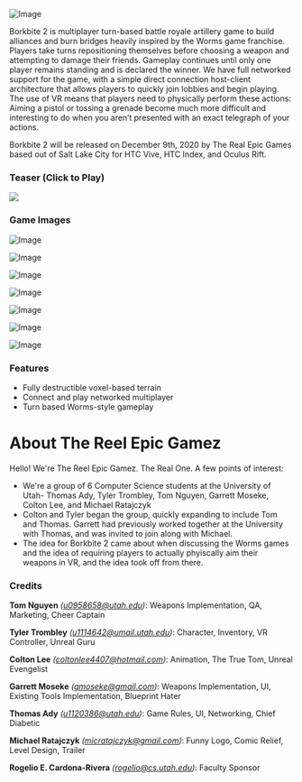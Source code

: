 ![Image](https://cdn.discordapp.com/attachments/747605487238774797/786362073298632714/banner2.png)

Borkbite 2 is  multiplayer turn-based battle royale artillery game to build alliances and burn bridges heavily inspired by the Worms game franchise. Players take turns repositioning themselves before choosing a weapon and attempting to damage their friends. Gameplay continues until only one player remains standing and is declared the winner. We have full networked support for the game, with a simple direct connection host-client architecture that allows players to quickly join lobbies and begin playing. The use of VR means that players need to physically perform these actions: Aiming a pistol or tossing a grenade become much more difficult and interesting to do when you aren’t presented with an exact telegraph of your actions.

Borkbite 2 will be released on December 9th, 2020 by The Real Epic Games based out of Salt Lake City for HTC Vive, HTC Index, and Oculus Rift.

### Teaser (Click to Play)
[![](http://img.youtube.com/vi/aG8AIULmqew/0.jpg)](http://www.youtube.com/watch?v=aG8AIULmqew "Fortnite 2")

### Game Images
![Image](https://cdn.discordapp.com/attachments/747605487238774797/786328400578478080/1.JPG)

![Image](https://cdn.discordapp.com/attachments/747605487238774797/786328403934576742/2.JPG)

![Image](https://cdn.discordapp.com/attachments/747605487238774797/786328422674726912/3.JPG)

![Image](https://cdn.discordapp.com/attachments/747605487238774797/786328424394260500/4.JPG)

![Image](https://cdn.discordapp.com/attachments/747605487238774797/786328426369122314/5.JPG)

![Image](https://cdn.discordapp.com/attachments/747605487238774797/786328427682070539/6.JPG)

![Image](https://cdn.discordapp.com/attachments/747605487238774797/786328420534452284/7.JPG)

### Features
- Fully destructible voxel-based terrain
- Connect and play networked multiplayer
- Turn based Worms-style gameplay

# About The Reel Epic Gamez
Hello! We're The Reel Epic Gamez. The Real One. A few points of interest:
- We're a group of 6 Computer Science students at the University of Utah- Thomas Ady, Tyler Trombley, Tom Nguyen, Garrett Moseke, Colton Lee, and Michael Ratajczyk
- Colton and Tyler began the group, quickly expanding to include Tom and Thomas. Garrett had previously worked together at the University with Thomas, and was invited to join along with Michael.
- The idea for Borkbite 2 came about when discussing the Worms games and the idea of requiring players to actually phyiscally aim their weapons in VR, and the idea took off from there.

### Credits
**Tom Nguyen** _(u0958658@utah.edu)_: Weapons Implementation, QA, Marketing, Cheer Captain

**Tyler Trombley** _(u1114642@umail.utah.edu)_: Character, Inventory, VR Controller, Unreal Guru

**Colton Lee** _(coltonlee4407@hotmail.com)_: Animation, The True Tom, Unreal Evengelist

**Garrett Moseke** _(gmoseke@gmail.com)_: Weapons Implementation, UI, Existing Tools Implementation, Blueprint Hater 

**Thomas Ady** _(u1120386@utah.edu)_: Game Rules, UI, Networking, Chief Diabetic

**Michael Ratajczyk** _(micratajczyk@gmail.com)_: Funny Logo, Comic Relief, Level Design, Trailer

**Rogelio E. Cardona-Rivera** _(rogelio@cs.utah.edu)_: Faculty Sponsor
